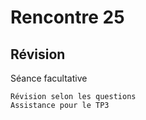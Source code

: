 # Rencontre 25


## Révision
Séance facultative

    Révision selon les questions
    Assistance pour le TP3

